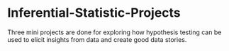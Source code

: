 # Inferential-Statistic-Projects

Three mini projects are done for exploring how hypothesis testing can be used to elicit insights from data and create good data stories.
